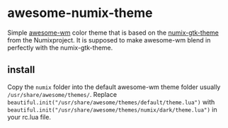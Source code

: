 # awesome-numix-theme

Simple [awesome-wm](https://github.com/awesomeWM/awesome) color theme that is based on the [numix-gtk-theme](https://github.com/numixproject/numix-gtk-theme) from the Numixproject. It is supposed to make awesome-wm blend in perfectly with the numix-gtk-theme.


## install

Copy the `numix` folder into the default awesome-wm theme folder usually `/usr/share/awesome/themes/`. Replace 
`beautiful.init("/usr/share/awesome/themes/default/theme.lua")` 
with 
`beautiful.init("/usr/share/awesome/themes/numix/dark/theme.lua")` 
in your rc.lua file.
